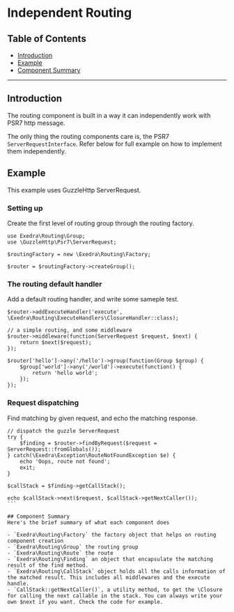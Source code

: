 # Independent Routing

## Table of Contents
- [Introduction](#introduction)
- [Example](#example)
- [Component Summary](#component-summary)

---

## Introduction
The routing component is built in a way it can independently work with PSR7 http message.

The only thing the routing components care is, the PSR7 `ServerRequestInterface`. Refer below for full example on how to
implement them independently.

## Example
This example uses GuzzleHttp ServerRequest.

### Setting up
Create the first level of routing group through the routing factory.
```
use Exedra\Routing\Group;
use \GuzzleHttp\Psr7\ServerRequest;

$routingFactory = new \Exedra\Routing\Factory;

$router = $routingFactory->createGroup();
```
### The routing default handler
Add a default routing handler, and write some sameple test.
```
$router->addExecuteHandler('execute', \Exedra\Routing\ExecuteHandlers\ClosureHandler::class);

// a simple routing, and some middleware
$router->middleware(function(ServerRequest $request, $next) {
    return $next($request);
});

$router['hello']->any('/hello')->group(function(Group $group) {
    $group['world']->any('/world')->execute(function() {
        return 'hello world';
    });
});
```
### Request dispatching
Find matching by given request, and echo the matching response.
````
// dispatch the guzzle ServerRequest
try {
    $finding = $router->findByRequest($request = ServerRequest::fromGlobals());
} catch(\Exedra\Exception\RouteNotFoundException $e) {
    echo 'Oops, route not found';
    exit;
}

$callStack = $finding->getCallStack();

echo $callStack->next($request, $callStack->getNextCaller());
```

## Component Summary
Here's the brief summary of what each component does

- `Exedra\Routing\Factory` the factory object that helps on routing component creation
- `Exedra\Routing\Group` the routing group
- `Exedra\Routing\Route` the route
- `Exedra\Routing\Finding` an object that encapsulate the matching result of the find method. 
- `Exedra\Routing\CallStack` object holds all the calls information of the matched result. This includes all middlewares and the execute handle.
- `CallStack::getNextCaller()`, a utility method, to get the \Closure for calling the next callable in the stack. You can always write your own $next if you want. Check the code for example.